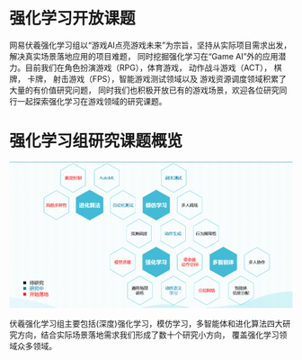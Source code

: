 # 强化学习开放课题

网易伏羲强化学习组以“游戏AI点亮游戏未来”为宗旨，坚持从实际项目需求出发， 解决真实场景落地应用的项目难题， 同时挖掘强化学习在“Game AI”外的应用潜力。目前我们在角色扮演游戏（RPG），体育游戏， 动作战斗游戏（ACT）， 棋牌， 卡牌， 射击游戏（FPS），智能游戏测试领域以及 游戏资源调度领域积累了大量的有价值研究问题， 同时我们也积极开放已有的游戏场景，欢迎各位研究同行一起探索强化学习在游戏领域的研究课题。

# 强化学习组研究课题概览

![&#22270;&#49;&#46;&#32;&#20239;&#32690;&#24378;&#21270;&#23398;&#20064;&#30740;&#31350;&#35838;&#39064;&#27010;&#35272;](../.assets/research-topic.png)

伏羲强化学习组主要包括(深度)强化学习，模仿学习，多智能体和进化算法四大研究方向，结合实际场景落地需求我们形成了数十个研究小方向， 覆盖强化学习领域众多领域。